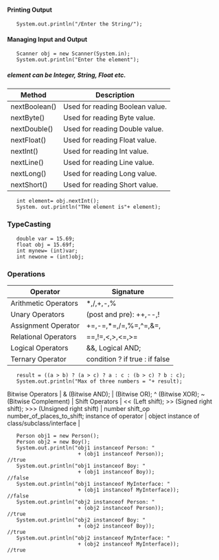 #### Printing Output
       System.out.println("/Enter the String/");

#### Managing Input and Output
       Scanner obj = new Scanner(System.in);
       System.out.println("Enter the element");

##### element can be Integer, String, Float etc.

|Method           |          Description|
|-----------------|---------------------------------------|
|nextBoolean()    |        Used for reading Boolean value.|
|nextByte()       |         Used for reading Byte value.  |
|nextDouble()     |         Used for reading Double value.|
|nextFloat()      |         Used for reading Float value. |
|nextInt()        |         Used for reading Int value.   |
|nextLine()       |         Used for reading Line value.  |
|nextLong()       |         Used for reading Long value.  |
|nextShort()      |         Used for reading Short value. |

       int element= obj.nextInt();
       System. out.println("THe element is"+ element);

### TypeCasting

       double var = 15.69;
       float obj = 15.69f;
       int mynew= (int)var;
       int newone = (int)obj;

### Operations

|Operator                |Signature                                                                         |
|------------------------|----------------------------------------------------------------------------------|
Arithmetic Operators     |              *,/,+,-,%                                                           |
Unary Operators          |            (post and pre):  ++,--,!                                              |
Assignment Operator      |       +=,-=,*=,/=,%=,^=,&=,|=,>>=,<<=,>>>=                                       |
Relational Operators     |             ==,!=,<,>,<=,>=                                                      |
Logical Operators        |   &&, Logical AND; ||, Logical OR; !, Logical NOT                                |
Ternary Operator         |       condition ? if true : if false                                             |
      
       result = ((a > b) ? (a > c) ? a : c : (b > c) ? b : c);
       System.out.println("Max of three numbers = "+ result);

Bitwise Operators        |       & (Bitwise AND); | (Bitwise OR); ^ (Bitwise XOR); ~ (Bitwise Complement)   |
Shift Operators          |        << (Left shift); >> (Signed right shift); >>> (Unsigned right shift)      |
       number shift_op number_of_places_to_shift; 
instance of operator     |       object instance of class/subclass/interface                                |

       Person obj1 = new Person();
       Person obj2 = new Boy();
       System.out.println("obj1 instanceof Person: "
                           + (obj1 instanceof Person));              //true
       System.out.println("obj1 instanceof Boy: "
                           + (obj1 instanceof Boy));                  //false
       System.out.println("obj1 instanceof MyInterface: "
                           + (obj1 instanceof MyInterface));           //false
       System.out.println("obj2 instanceof Person: "
                           + (obj2 instanceof Person));                //true
       System.out.println("obj2 instanceof Boy: "
                           + (obj2 instanceof Boy));                   //true
       System.out.println("obj2 instanceof MyInterface: "
                           + (obj2 instanceof MyInterface));            //true
       
